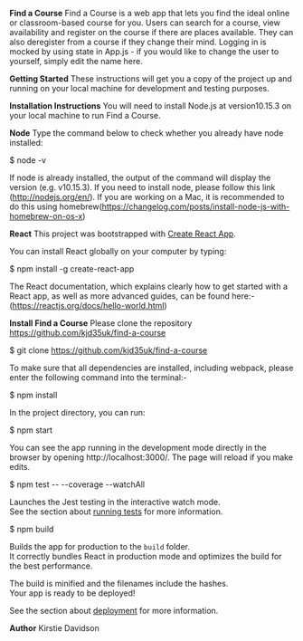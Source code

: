 **Find a Course**
Find a Course is a web app that lets you find the ideal online or classroom-based course for you. Users can search for a course, view availability and register on the course if there are places available. They can also deregister from a course if they change their mind. Logging in is mocked by using state in App.js - if you would like to change the user to yourself, simply edit the name here.

**Getting Started**
These instructions will get you a copy of the project up and running on your local machine for development and testing purposes.

**Installation Instructions**
You will need to install Node.js at version10.15.3 on your local machine to run Find a Course.

**Node**
Type the command below to check whether you already have node installed:

$ node -v

If node is already installed, the output of the command will display the version (e.g. v10.15.3). If you need to install node, please follow this link (http://nodejs.org/en/). If you are working on a Mac, it is recommended to do this using homebrew(https://changelog.com/posts/install-node-js-with-homebrew-on-os-x)

**React**
This project was bootstrapped with [Create React App](https://github.com/facebook/create-react-app).

You can install React globally on your computer by typing:

$ npm install -g create-react-app

The React documentation, which explains clearly how to get started with a React app, as well as more advanced guides, can be found here:- (https://reactjs.org/docs/hello-world.html)

**Install Find a Course**
Please clone the repository https://github.com/kjd35uk/find-a-course

$ git clone https://github.com/kjd35uk/find-a-course

To make sure that all dependencies are installed, including webpack, please enter the following command into the terminal:-

$ npm install

In the project directory, you can run:

$ npm start

You can see the app running in the development mode directly in the browser by opening http://localhost:3000/.
The page will reload if you make edits.<br />

$ npm test -- --coverage --watchAll

Launches the Jest testing in the interactive watch mode.<br />
See the section about [running tests](https://facebook.github.io/create-react-app/docs/running-tests) for more information.

$ npm build

Builds the app for production to the `build` folder.<br />
It correctly bundles React in production mode and optimizes the build for the best performance.

The build is minified and the filenames include the hashes.<br />
Your app is ready to be deployed!

See the section about [deployment](https://facebook.github.io/create-react-app/docs/deployment) for more information.


**Author**
Kirstie Davidson
